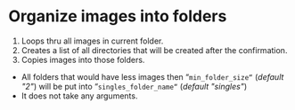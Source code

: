 
# Organize images into folders

1. Loops thru all images in current folder.
2. Creates a list of all directories that will be created after the confirmation.
3. Copies images into those folders.

- All folders that would have less images then “`min_folder_size“` (*default "2"*) will be put into “`singles_folder_name“` (*default "singles"*)
- It does not take any arguments.
